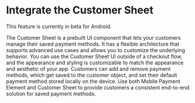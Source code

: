# Integrate the Customer Sheet

This feature is currently in beta for Android.

The Customer Sheet is a prebuilt UI component that lets your customers manage their saved payment methods. It has a flexible architecture that supports advanced use cases and allows you to customize the underlying behavior. You can use the Customer Sheet UI outside of a checkout flow, and the appearance and styling is customizable to match the appearance and aesthetic of your app. Customers can add and remove payment methods, which get saved to the customer object, and set their default payment method stored locally on the device. Use both Mobile Payment Element and Customer Sheet to provide customers a consistent end-to-end solution for saved payment methods.
